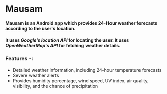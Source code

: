 # Mausam

#### Mausam is an Android app which provides 24-Hour weather forecasts according to the user's location.
#### It uses _Google's location API_ for locating the user. It uses _OpenWeatherMap's API_ for fetching weather details.

### Features -:
* Detailed weather information, including 24-hour temperature forecasts
* Severe weather alerts
* Provides humidity percentage, wind speed, UV index, air quality, visibility, and the chance of precipitation
